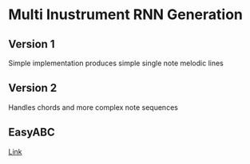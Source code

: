# Multi Inustrument RNN Generation

## Version 1

Simple implementation produces simple single note melodic lines

## Version 2

Handles chords and more complex note sequences

## EasyABC
[Link](https://www.nilsliberg.se/ksp/easyabc/)
